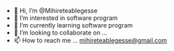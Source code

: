 - 👋 Hi, I’m @Mihireteablegesse
- 👀 I’m interested in software program
- 🌱 I’m currently learning software program
- 💞️ I’m looking to collaborate on ...
- 📫 How to reach me ... mihireteablegesse@gmail.com 

<!---
Mihireteablegesse/Mihireteablegesse is a ✨ special ✨ repository because its `README.md` (this file) appears on your GitHub profile.
You can click the Preview link to take a look at your changes.
--->
